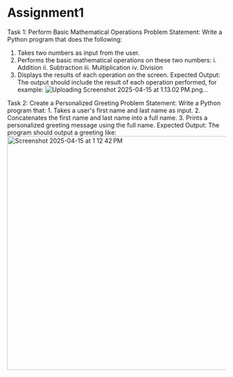 # Assignment1
Task 1: Perform Basic Mathematical Operations
Problem Statement: Write a Python program that does the following:
  1.  Takes two numbers as input from the user.
  2.  Performs the basic mathematical operations on these two numbers:
    i.	Addition
    ii.	Subtraction
      iii.	Multiplication
    iv.	Division
  3.  Displays the results of each operation on the screen.
 Expected Output:
  The output should include the result of each operation performed, for example:
![Uploading Screenshot 2025-04-15 at 1.13.02 PM.png…]()


Task 2: Create a Personalized Greeting
  Problem Statement: Write a Python program that:
    1.  Takes a user's first name and last name as input.
    2.  Concatenates the first name and last name into a full name.
    3.  Prints a personalized greeting message using the full name.
  Expected Output:
    The program should output a greeting like:
<img width="540" alt="Screenshot 2025-04-15 at 1 12 42 PM" src="https://github.com/user-attachments/assets/6e2c7145-5803-4f31-87e9-d5a68336566d" />
